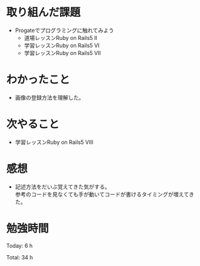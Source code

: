 # 取り組んだ課題
- Progateでプログラミングに触れてみよう
  - 道場レッスンRuby on Rails5 II
  - 学習レッスンRuby on Rails5 VI
  - 学習レッスンRuby on Rails5 VII

# わかったこと
- 画像の登録方法を理解した。

# 次やること
- 学習レッスンRuby on Rails5 VIII

# 感想
- 記述方法をだいぶ覚えてきた気がする。  
参考のコードを見なくても手が動いてコードが書けるタイミングが増えてきた。

# 勉強時間
Today: 6 h

Total: 34 h
